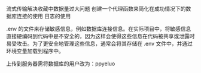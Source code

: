 流式传输解决收藏中数据量过大问题
创建一个代理函数来简化在成功情况下的数据库连接的使用
日志的使用

.env 的文件来存储敏感信息，例如数据库连接信息。在实际项目中，将敏感信息直接硬编码到代码中是不安全的，因为这样会使得这些信息在代码被共享或泄露时易受攻击。为了更安全地管理这些信息，通常会将其存储在 .env 文件中，并通过环境变量加载到程序中。

上传到服务器需将数据库的用户改为：ppyeluo
